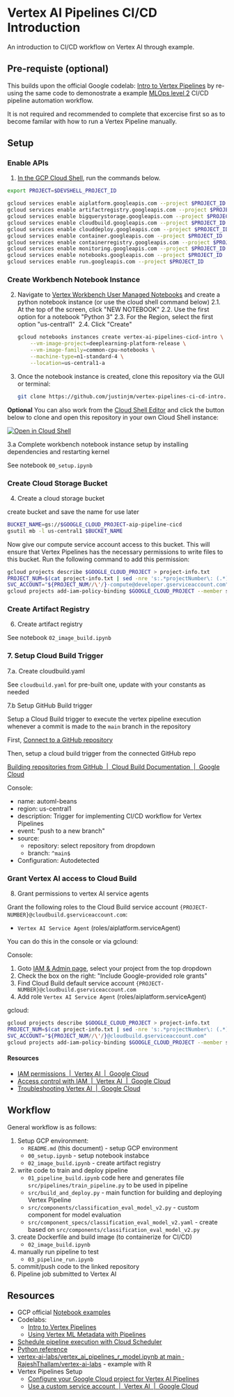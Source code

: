 # Vertex AI Pipelines CI/CD Introduction

An introduction to CI/CD workflow on Vertex AI through example. 

## Pre-requiste (optional)

This builds upon the official Google codelab: [Intro to Vertex Pipelines](https://codelabs.developers.google.com/vertex-pipelines-intro) by re-using the same code to demonostrate a example [MLOps level 2](https://cloud.google.com/architecture/mlops-continuous-delivery-and-automation-pipelines-in-machine-learning#mlops_level_2_cicd_pipeline_automation) CI/CD pipeline automation workflow.

It is not required and recommended to complete that excercise first so as to become familar with how to run a Vertex Pipeline manually.

## Setup 

### Enable APIs 

1.  [In the GCP Cloud Shell](https://console.cloud.google.com/home/dashboard?cloudshell=true), run the commands below. 

```sh
export PROJECT=$DEVSHELL_PROJECT_ID

gcloud services enable aiplatform.googleapis.com --project $PROJECT_ID
gcloud services enable artifactregistry.googleapis.com --project $PROJECT_ID
gcloud services enable bigquerystorage.googleapis.com --project $PROJECT_ID
gcloud services enable cloudbuild.googleapis.com --project $PROJECT_ID
gcloud services enable clouddeploy.googleapis.com --project $PROJECT_ID
gcloud services enable container.googleapis.com --project $PROJECT_ID
gcloud services enable containerregistry.googleapis.com --project $PROJECT_ID
gcloud services enable monitoring.googleapis.com --project $PROJECT_ID
gcloud services enable notebooks.googleapis.com --project $PROJECT_ID
gcloud services enable run.googleapis.com --project $PROJECT_ID
```

### Create Workbench Notebook Instance

2.  Navigate to [Vertex Workbench User Managed Notebooks](https://console.cloud.google.com/ai-platform/notebooks) and create a python notebook instance (or use the cloud shell command below)
    2.1.  At the top of the screen, click "NEW NOTEBOOK"
    2.2.  Use the first option for a notebook "Python 3"
    2.3.  For the Region, select the first option "us-central1" 
    2.4.  Click "Create"
    ```sh
    gcloud notebooks instances create vertex-ai-pipelines-cicd-intro \
        --vm-image-project=deeplearning-platform-release \
        --vm-image-family=common-cpu-notebooks \
        --machine-type=n1-standard-4 \
        --location=us-central1-a
    ```
3.  Once the notebook instance is created, clone this repository via the GUI or terminal: 
    ```sh
    git clone https://github.com/justinjm/vertex-pipelines-ci-cd-intro.git
    ```
**Optional** You can also work from the [Cloud Shell Editor](https://cloud.google.com/shell/docs/editor-overview) and click the button below to clone and open this repository in your own Cloud Shell instance:  

[![Open in Cloud Shell](https://gstatic.com/cloudssh/images/open-btn.svg)](https://ssh.cloud.google.com/cloudshell/editor?cloudshell_git_repo=https://github.com/justinjm/vertex-pipelines-ci-cd-intro.git)

3.a Complete workbench notebook instance setup by installing dependencies and restarting kernel

See notebook `00_setup.ipynb` 

### Create Cloud Storage Bucket

4. Create a cloud storage bucket 

create bucket and save the name for use later

```sh
BUCKET_NAME=gs://$GOOGLE_CLOUD_PROJECT-aip-pipeline-cicd
gsutil mb -l us-central1 $BUCKET_NAME
```

Now give our compute service account access to this bucket. This will ensure that Vertex Pipelines has the necessary permissions to write files to this bucket. Run the following command to add this permission: 

```sh
gcloud projects describe $GOOGLE_CLOUD_PROJECT > project-info.txt
PROJECT_NUM=$(cat project-info.txt | sed -nre 's:.*projectNumber\: (.*):\1:p')
SVC_ACCOUNT="${PROJECT_NUM//\'/}-compute@developer.gserviceaccount.com"
gcloud projects add-iam-policy-binding $GOOGLE_CLOUD_PROJECT --member serviceAccount:$SVC_ACCOUNT --role roles/storage.objectAdmin
```

### Create Artifact Registry 

6. Create artifact registry 

See notebook `02_image_build.ipynb`

### 7. Setup Cloud Build Trigger

7.a. Create cloudbuild.yaml 

See `cloudbuild.yaml` for pre-built one, update with your constants as needed

7.b Setup GitHub Build trigger 

Setup a Cloud Build trigger to execute the vertex pipeline execution whenever a commit is made to the `main` branch in the repository 

First, [Connect to a GitHub repository](https://cloud.google.com/build/docs/automating-builds/github/connect-repo-github)

Then, setup a cloud build trigger from the connected GitHub repo 

[Building repositories from GitHub  |  Cloud Build Documentation  |  Google Cloud](https://cloud.google.com/build/docs/automating-builds/github/build-repos-from-github)

Console:

* name: automl-beans
* region: us-central1
* description: Trigger for implementing CI/CD workflow for Vertex Pipelines 
* event: "push to a new branch"
* source: 
    * repository: select repository from dropdown
    * branch: `^main$`
* Configuration: Autodetected 

### Grant Vertex AI access to Cloud Build 

8. Grant permissions to vertex AI service agents 

Grant the following roles to the Cloud Build service account `{PROJECT-NUMBER}@cloudbuild.gserviceaccount.com`: 

* `Vertex AI Service Agent` (roles/aiplatform.serviceAgent)

You can do this in the console or via gclound: 

Console: 

1. Goto [IAM & Admin page](https://console.cloud.google.com/iam-admin/iam), select your project from the top dropdown 
2. Check the box on the right: "Include Google-provided role grants" 
3. Find Cloud Build default service account `{PROJECT-NUMBER}@cloudbuild.gserviceaccount.com`
4. Add role `Vertex AI Service Agent` (roles/aiplatform.serviceAgent)


gcloud: 

```sh
gcloud projects describe $GOOGLE_CLOUD_PROJECT > project-info.txt
PROJECT_NUM=$(cat project-info.txt | sed -nre 's:.*projectNumber\: (.*):\1:p')
SVC_ACCOUNT="${PROJECT_NUM//\'/}@cloudbuild.gserviceaccount.com"
gcloud projects add-iam-policy-binding $GOOGLE_CLOUD_PROJECT --member serviceAccount:$SVC_ACCOUNT --role roles/aiplatform.serviceAgent
```
#### Resources 

* [IAM permissions  |  Vertex AI  |  Google Cloud](https://cloud.google.com/vertex-ai/docs/general/iam-permissions)
* [Access control with IAM  |  Vertex AI  |  Google Cloud](https://cloud.google.com/vertex-ai/docs/general/access-control#predefined-roles)
* [Troubleshooting Vertex AI  |  Google Cloud](https://cloud.google.com/vertex-ai/docs/general/troubleshooting#custom-trained_models)


## Workflow 

General workflow is as follows: 

1. Setup GCP environment: 
    * `README.md` (this document) - setup GCP environment
    * `00_setup.ipynb`  - setup notebook instabce
    * `02_image_build.ipynb` - create artifact registry 
2. write code to train and deploy pipeline 
    * `01_pipeline_build.ipynb` code here and generates file  `src/pipelines/train_pipeline.py` to be used in pipeline
    * `src/build_and_deploy.py` - main function for building and deploying Vertex Pipeline
    * `src/components/classification_eval_model_v2.py` - custom component for model evaluation 
    * `src/component_specs/classification_eval_model_v2.yaml` - create based on `src/components/classification_eval_model_v2.py`
3. create Dockerfile and build image (to containerize for CI/CD)
    * `02_image_build.ipynb`
4. manually run pipeline to test 
    * `03_pipeline_run.ipynb`
5. commit/push code to the linked repository 
6. Pipeline job submitted to Vertex AI

## Resources 

* GCP official [Notebook examples](https://cloud.google.com/vertex-ai/docs/pipelines/notebooks)
* Codelabs:
  * [Intro to Vertex Pipelines](https://codelabs.developers.google.com/vertex-pipelines-intro)  
  * [Using Vertex ML Metadata with Pipelines](https://codelabs.developers.google.com/vertex-mlmd-pipelines)  
* [Schedule pipeline execution with Cloud Scheduler](https://cloud.google.com/vertex-ai/docs/pipelines/schedule-cloud-scheduler)  
* [Python reference](https://cloud.google.com/python/docs/reference/aiplatform/latest/google.cloud.aiplatform)
* [vertex-ai-labs/vertex\_ai\_pipelines\_r\_model.ipynb at main · RajeshThallam/vertex-ai-labs](https://github.com/RajeshThallam/vertex-ai-labs/blob/main/06-vertex-train-deploy-r-model/vertex_ai_pipelines_r_model.ipynb) - example with R 
* Vertex Pipelines Setup 
  * [Configure your Google Cloud project for Vertex AI Pipelines](https://cloud.google.com/vertex-ai/docs/pipelines/configure-project#service-account)
  * [Use a custom service account  |  Vertex AI  |  Google Cloud](https://cloud.google.com/vertex-ai/docs/general/custom-service-account)